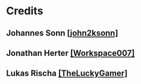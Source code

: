 # Credits

## Johannes Sonn [[john2ksonn]](https://github.com/john2ksonn)

## Jonathan Herter [[Workspace007]](https://github.com/Workspace007)

## Lukas Rischa [[TheLuckyGamer]](https://github.com/TheLuckyGamer)
